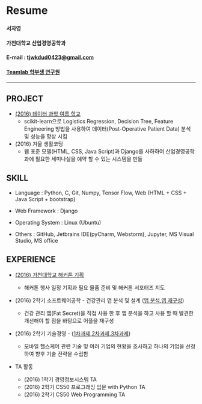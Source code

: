 # Resume
#### 서자영
#### 가천대학교 산업경영공학과
#### E-mail : tjwkdud0423@gmail.com
#### [Teamlab 학부생 연구원](https://github.com/TeamLab) 
-----
## PROJECT
- [(2016) 데이터 과학 여름 학교](http://www.slideshare.net/secret/qqci5maNeXIGz7)
  	- scikit-learn으로 Logistics Regression, Decision Tree, Feature Engineering 방법을 사용하여 데이터(Post-Operative Patient Data) 분석 및 성능을 향상 시킴
- (2016) 겨울 생활코딩
	- 웹 표준 모델(HTML, CSS, Java Script)과 Django를 사하하여 산업경영공학과에 필요한 세미나실을 예약 할 수 있는 시스템을 만듦

## SKILL
- Language : Python, C, Git, Numpy, Tensor Flow, Web (HTML + CSS + Java Script + bootstrap)

- Web Framework : Django

- Operating System : Linux (Ubuntu)

- Others : GitHub, Jetbrains IDE(pyCharm, Webstorm), Jupyter, MS Visual Studio, MS office

## EXPERIENCE	
- [(2016) 가천대학교 해커톤 기획](https://github.com/TeamLab/gachonhackday2016)
	- 해커톤 행사 일정 기획과 필요 물품 준비 및 해커톤 서포터즈 지도


- (2016) 2학기 소프트웨어공학 - 건강관리 앱 분석 및 설계 ([앱 분석](https://www.slideshare.net/secret/H8fswxtOJ9dJME),[앱 재구성](https://www.slideshare.net/secret/f38BZzxwradMJQ))
	- 건강 관리 앱(Fat Secret)을 직접 사용 한 후 앱 분석을 하고 사용 할 때 발견한 개선해야 할 점을 바탕으로 어플을 재구성
- (2016) 2학기 기술경영 - ([1차과제](https://www.slideshare.net/secret/FrIUOzbuzenAk2),[2차과제](https://www.slideshare.net/secret/6M9cJsicVd5ga),[3차과제](https://www.slideshare.net/secret/78yCXFPNse2rVW))	
	- 모바일 헬스케어 관련 기술 및 여러 기업의 현황을 조사하고 하나의 기업을 선정하여 향후 기술 전략을 수립함
- TA 활동
	- (2016) 1학기 경영정보시스템 TA
	- (2016) 2학기 CS50 프로그래밍 입문 with Python TA
	- (2016) 2학기 CS50 Web Programming TA
